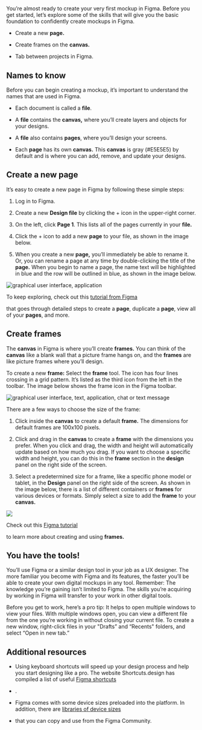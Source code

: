 
# 

You’re almost ready to create your very first mockup in Figma. Before you get started, let’s explore some of the skills that will give you the basic foundation to confidently create mockups in Figma. 

- Create a new **page.**
    
- Create frames on the **canvas.**
    
- Tab between projects in Figma.
    

## **Names to know**

Before you can begin creating a mockup, it’s important to understand the names that are used in Figma.

- Each document is called a **file**. 
    
- A **file** contains the **canvas,** where you’ll create layers and objects for your designs. 
    
- A **file** also contains **pages**, where you’ll design your screens. 
    
- Each **page** has its own **canvas.** This **canvas** is gray (#E5E5E5) by default and is where you can add, remove, and update your designs. 
    

## **Create a new page**

It’s easy to create a new page in Figma by following these simple steps:

1. Log in to Figma.
    
2. Create a new **Design file** by clicking the + icon in the upper-right corner.
    
3. On the left, click **Page 1**. This lists all of the pages currently in your **file.**
    
4. Click the + icon to add a new **page** to your file, as shown in the image below. 
    
5. When you create a new **page,** you’ll immediately be able to rename it. Or, you can rename a page at any time by double-clicking the title of the **page.** When you begin to name a page, the name text will be highlighted in blue and the row will be outlined in blue, as shown in the image below.
    

![graphical user interface, application](https://d3c33hcgiwev3.cloudfront.net/imageAssetProxy.v1/_462bf3d4638d4e90a39e3510ab8ca1f1_Frame-1-4-.png?expiry=1745366400000&hmac=I14XcO7GoXrxV2A4JfsuFV2d4yn7e1dM94xTJIe-kNo)

To keep exploring, check out this [tutorial from Figma](https://help.figma.com/hc/en-us/articles/360038511293-Create-and-Manage-Pages)

that goes through detailed steps to create a **page**, duplicate a **page**, view all of your **pages**, and more.

## **Create frames**

The **canvas** in Figma is where you’ll create **frames.** You can think of the **canvas** like a blank wall that a picture frame hangs on, and the **frames** are like picture frames where you’ll design.

To create a new **frame:** Select the **frame** tool. The icon has four lines crossing in a grid pattern. It’s listed as the third icon from the left in the toolbar. The image below shows the frame icon in the Figma toolbar.

![graphical user interface, text, application, chat or text message](https://d3c33hcgiwev3.cloudfront.net/imageAssetProxy.v1/_1c7e8e8f0e224722b1902865ce50b6f1_Frame-2-3-.png?expiry=1745366400000&hmac=lBucSSgL6jpkuuGVNyNe9nFJUV3AM7LHvfMa_cOBDp0)

There are a few ways to choose the size of the frame:

1. Click inside the **canvas** to create a default **frame.** The dimensions for default frames are 100x100 pixels. 
    
2. Click and drag in the **canvas** to create a **frame** with the dimensions you prefer. When you click and drag, the width and height will automatically update based on how much you drag. If you want to choose a specific width and height, you can do this in the **frame** section in the **design** panel on the right side of the screen.
    
3. Select a predetermined size for a frame, like a specific phone model or tablet, in the **Design** panel on the right side of the screen. As shown in the image below, there is a list of different containers or **frames** for various devices or formats. Simply select a size to add the **frame** to your **canvas.**
    

![](https://d3c33hcgiwev3.cloudfront.net/imageAssetProxy.v1/_b353eccd2b5e4ab09f92e4eef7dce0f1_Frame-3-5-.png?expiry=1745366400000&hmac=xPU5zDWzDsc355CHz-8SMF9xCkPWvZolKhDn_pnN1x0)

Check out this [Figma tutorial](https://help.figma.com/hc/en-us/articles/360041539473-Frames-in-Figma)

to learn more about creating and using **frames.**

## **You have the tools!**

You’ll use Figma or a similar design tool in your job as a UX designer. The more familiar you become with Figma and its features, the faster you’ll be able to create your own digital mockups in any tool. Remember: The knowledge you’re gaining isn’t limited to Figma. The skills you’re acquiring by working in Figma will transfer to your work in other digital tools.

Before you get to work, here’s a pro tip: It helps to open multiple windows to view your files. With multiple windows open, you can view a different file from the one you’re working in without closing your current file. To create a new window, right-click files in your "Drafts” and “Recents" folders, and select “Open in new tab.”

## **Additional resources**

- Using keyboard shortcuts will speed up your design process and help you start designing like a pro. The website Shortcuts.design has compiled a list of useful [Figma shortcuts](https://shortcuts.design/toolspage-figma.html)
    

- .
    
- Figma comes with some device sizes preloaded into the platform. In addition, there are [libraries of device sizes](https://www.figma.com/community/file/786708730400780813)
    

- that you can copy and use from the Figma Community.